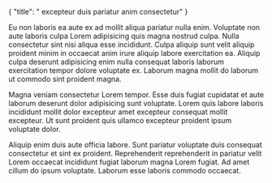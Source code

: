 {
  "title": " excepteur duis pariatur anim consectetur"
}

Eu non laboris ea aute ex ad mollit aliqua pariatur nulla enim. Voluptate non aute laboris culpa Lorem adipisicing quis magna nostrud culpa. Nulla consectetur sint nisi aliqua esse incididunt. Culpa aliquip sunt velit aliquip proident minim in occaecat anim irure aliquip labore exercitation ea. Aliquip culpa deserunt adipisicing enim nulla consequat laboris laborum exercitation tempor dolore voluptate ex. Laborum magna mollit do laborum ut commodo sint proident magna.

Magna veniam consectetur Lorem tempor. Esse duis fugiat cupidatat et aute laborum deserunt dolor adipisicing sunt voluptate. Lorem quis labore laboris incididunt mollit dolor excepteur amet excepteur consequat mollit excepteur. Ut sunt proident quis ullamco excepteur proident ipsum voluptate dolor.

Aliquip enim duis aute officia labore. Sunt pariatur voluptate duis consequat consectetur et sint ex proident. Reprehenderit reprehenderit in pariatur velit Lorem occaecat incididunt fugiat laborum magna Lorem fugiat. Ad amet cillum do ipsum voluptate. Laborum esse laboris commodo occaecat.